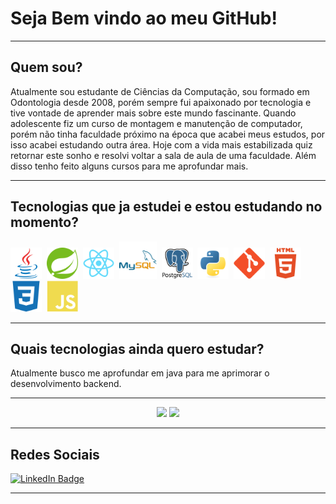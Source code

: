 # Seja Bem vindo ao meu GitHub!
---
## Quem sou?
Atualmente sou estudante de Ciências da Computação, sou formado em Odontologia desde 2008, porém sempre fui apaixonado por tecnologia e tive vontade de aprender mais sobre este mundo fascinante.
Quando adolescente fiz um curso de montagem e manutenção de computador, porém não tinha faculdade próximo na época que acabei meus estudos, por isso acabei estudando outra área. Hoje com a vida mais estabilizada quiz retornar este sonho e resolvi voltar a sala de aula de uma faculdade. Além disso tenho feito alguns cursos para me aprofundar mais.

---

## Tecnologias que ja estudei e estou estudando no momento?
<div>
   <img src="https://github.com/devicons/devicon/blob/master/icons/java/java-original.svg" title="Java" alt="Java" width="50" height="50"/>&nbsp;
   <img src="https://github.com/devicons/devicon/blob/master/icons/spring/spring-original.svg" title="Spring" alt="Spring" width="50" height="50"/>&nbsp;
   <img src="https://raw.githubusercontent.com/devicons/devicon/55609aa5bd817ff167afce0d965585c92040787a/icons/react/react-original.svg" title="React" alt="React" width="50" height="50"/>&nbsp;
  <img src="https://raw.githubusercontent.com/devicons/devicon/55609aa5bd817ff167afce0d965585c92040787a/icons/mysql/mysql-original-wordmark.svg" title="MySQL" alt="MySQL" width="60" height="60"/>&nbsp;
  <img src="https://raw.githubusercontent.com/devicons/devicon/55609aa5bd817ff167afce0d965585c92040787a/icons/postgresql/postgresql-original-wordmark.svg" title="PostgreSQL" alt="PostgreSQL" width="50" height="50"/>&nbsp;
  <img src="https://raw.githubusercontent.com/devicons/devicon/55609aa5bd817ff167afce0d965585c92040787a/icons/python/python-original.svg" title="Python" alt="Python" width="50" height="50"/>&nbsp;
   <img src="https://raw.githubusercontent.com/devicons/devicon/55609aa5bd817ff167afce0d965585c92040787a/icons/git/git-original.svg" title="Git" alt="Git" width="50" height="50"/>&nbsp;
  <img src="https://raw.githubusercontent.com/devicons/devicon/55609aa5bd817ff167afce0d965585c92040787a/icons/html5/html5-plain-wordmark.svg" title="HTML5" alt="HTML5" width="50" height="50"/>&nbsp;
 <img src="https://raw.githubusercontent.com/devicons/devicon/55609aa5bd817ff167afce0d965585c92040787a/icons/css3/css3-plain.svg" title="CSS3" alt="CSS3"  width="50" height="50"/>&nbsp;
  <img src="https://raw.githubusercontent.com/devicons/devicon/55609aa5bd817ff167afce0d965585c92040787a/icons/javascript/javascript-plain.svg" title="JavaScript" alt="JavaScript" width="50" height="50"/>&nbsp;
</div>

---
## Quais tecnologias ainda quero estudar?

Atualmente busco me aprofundar em java para me aprimorar o desenvolvimento backend.

---

<div align = "center">
<img height = "200em" src="https://github-readme-stats.vercel.app/api/top-langs/?username=Antoniosvj&show_icons=true&theme=dark&count_private=true"/>
<img height = "200em" src="https://github-readme-stats.vercel.app/api?username=Antoniosvj&show_icons=true&show_icons=true&theme=dark&count_private=true" />
</div>

 ---
 ## Redes Sociais

 <div id="badges">
  <a href = "https://www.linkedin.com/in/antoniosvj/">
    <img src="https://img.shields.io/badge/LinkedIn-blue?style=for-the-badge&logo=linkedin&logoColor=white" alt="LinkedIn Badge"/>
  </a>
</div>

---
